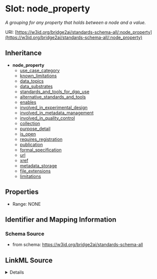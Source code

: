 # Slot: node_property
_A grouping for any property that holds between a node and a value._


URI: [https://w3id.org/bridge2ai/standards-schema-all/:node_property](https://w3id.org/bridge2ai/standards-schema-all/:node_property)




## Inheritance

* **node_property**
    * [use_case_category](use_case_category.md)
    * [known_limitations](known_limitations.md)
    * [data_topics](data_topics.md)
    * [data_substrates](data_substrates.md)
    * [standards_and_tools_for_dgp_use](standards_and_tools_for_dgp_use.md)
    * [alternative_standards_and_tools](alternative_standards_and_tools.md)
    * [enables](enables.md)
    * [involved_in_experimental_design](involved_in_experimental_design.md)
    * [involved_in_metadata_management](involved_in_metadata_management.md)
    * [involved_in_quality_control](involved_in_quality_control.md)
    * [collection](collection.md)
    * [purpose_detail](purpose_detail.md)
    * [is_open](is_open.md)
    * [requires_registration](requires_registration.md)
    * [publication](publication.md)
    * [formal_specification](formal_specification.md)
    * [url](url.md)
    * [xref](xref.md)
    * [metadata_storage](metadata_storage.md)
    * [file_extensions](file_extensions.md)
    * [limitations](limitations.md)







## Properties

* Range: NONE







## Identifier and Mapping Information







### Schema Source


* from schema: https://w3id.org/bridge2ai/standards-schema-all




## LinkML Source

<details>
```yaml
name: node_property
description: A grouping for any property that holds between a node and a value.
from_schema: https://w3id.org/bridge2ai/standards-schema-all
rank: 1000
domain: NamedThing
alias: node_property

```
</details>